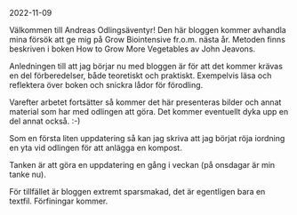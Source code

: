 2022-11-09

Välkommen till Andreas Odlingsäventyr! Den här bloggen kommer avhandla
mina försök att ge mig på Grow Biointensive fr.o.m. nästa år. Metoden
finns beskriven i boken How to Grow More Vegetables av John Jeavons.

Anledningen till att jag börjar nu med bloggen är för att det kommer
krävas en del förberedelser, både teoretiskt och praktiskt. Exempelvis
läsa och reflektera över boken och snickra lådor för förodling.

Varefter arbetet fortsätter så kommer det här presenteras bilder och
annat material som har med odlingen att göra. Det kommer eventuellt
dyka upp en del annat också. :-)

Som en första liten uppdatering så kan jag skriva att jag börjat röja
iordning en yta vid odlingen för att anlägga en kompost.

Tanken är att göra en uppdatering en gång i veckan (på onsdagar är min
tanke nu).

För tillfället är bloggen extremt sparsmakad, det är egentligen bara
en textfil. Förfiningar kommer.
